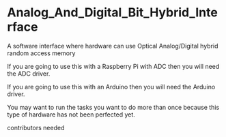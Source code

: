 # Analog_And_Digital_Bit_Hybrid_Interface
A software interface where hardware can use Optical Analog/Digital hybrid random access memory

If you are going to use this with a Raspberry Pi with ADC then you will need the ADC driver.

If you are going to use this with an Arduino then you will need the Arduino driver.

You may want to run the tasks you want to do more than once because this type of hardware has not been perfected yet.

contributors needed
